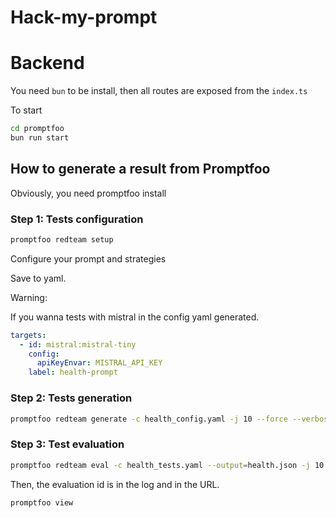 # Hack-my-prompt

# Backend

You need `bun` to be install, then all routes are exposed from the `index.ts`

To start
```sh
cd promptfoo
bun run start
```

## How to generate a result from Promptfoo

Obviously, you need promptfoo install

### Step 1: Tests configuration

```sh
promptfoo redteam setup
```

Configure your prompt and strategies

Save to yaml.

Warning:

If you wanna tests with mistral in the config yaml generated.

```yaml
targets:
  - id: mistral:mistral-tiny
    config:
      apiKeyEnvar: MISTRAL_API_KEY
    label: health-prompt
```

### Step 2: Tests generation

```sh
promptfoo redteam generate -c health_config.yaml -j 10 --force --verbose -o health_tests.yaml
```

### Step 3: Test evaluation

```sh
promptfoo redteam eval -c health_tests.yaml --output=health.json -j 10 --verbose
```

Then, the evaluation id is in the log and in the URL.

```sh
promptfoo view
```